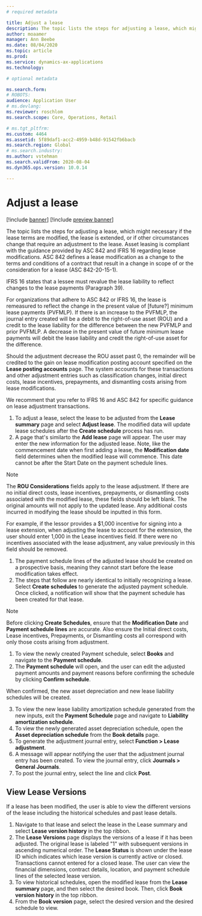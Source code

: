 ```yaml
---
# required metadata

title: Adjust a lease
description: The topic lists the steps for adjusting a lease, which might necessary if the lease terms are modified, the lease is extended, or if there are other circumstances changes that require an adjustment to the lease.  
author: moaamer
manager: Ann Beebe
ms.date: 08/04/2020
ms.topic: article
ms.prod: 
ms.service: dynamics-ax-applications
ms.technology: 

# optional metadata

ms.search.form: 
# ROBOTS: 
audience: Application User
# ms.devlang: 
ms.reviewer: roschlom
ms.search.scope: Core, Operations, Retail

# ms.tgt_pltfrm: 
ms.custom: 4464
ms.assetid: 5f89daf1-acc2-4959-b48d-91542fb6bacb
ms.search.region: Global
# ms.search.industry: 
ms.author: vstehman
ms.search.validFrom: 2020-08-04
ms.dyn365.ops.version: 10.0.14

---
```


# Adjust a lease

[!include [banner](../includes/banner.md)]
[!include [preview banner](../includes/preview-banner.md)]

The topic lists the steps for adjusting a lease, which might necessary if the lease terms are modified, the lease is extended, or if other circumstances change that require an adjustment to the lease. Asset leasing is compliant with the guidance provided by ASC 842 and IFRS 16 regarding lease modifications. ASC 842 defines a lease modification as a change to the terms and conditions of a contract that result in a change in scope of or the consideration for a lease (ASC 842-20-15-1).

IFRS 16 states that a lessee must revalue the lease liability to reflect changes to the lease payments (Paragraph 39).

For organizations that adhere to ASC 842 or IFRS 16, the lease is remeasured to reflect the change in the present value of [future?] minimum lease payments (PVFMLP). If there is an increase to the PVFMLP, the journal entry created will be a debit to the right-of-use asset (ROU) and a credit to the lease liability for the difference between the new PVFMLP and prior PVFMLP. A decrease in the present value of future minimum lease payments will debit the lease liability and credit the right-of-use asset for the difference.

Should the adjustment decrease the ROU asset past 0, the remainder will be credited to the gain on lease modification posting account specified on the **Lease posting accounts** page. The system accounts for these transactions and other adjustment entries such as classification changes, initial direct costs, lease incentives, prepayments, and dismantling costs arising from lease modifications.

We recomment that you refer to IFRS 16 and ASC 842 for specific guidance on lease adjustment transactions.

1. To adjust a lease, select the lease to be adjusted from the **Lease summary** page and select **Adjust lease**. The modified data will update lease schedules after the **Create schedule** process has run.
2. A page that's similarto the **Add lease** page will appear. The user may enter the new information for the adjusted lease. Note, like the commencement date when first adding a lease, the **Modification date** field determines when the modified lease will commence. This date cannot be after the Start Date on the payment schedule lines.

 > [!Note] 
 > The **ROU Considerations** fields apply to the lease adjustment. If there are no initial direct costs, lease incentives, prepayments, or dismantling costs associated with the modified lease, these fields should be left blank. The original amounts will not apply to the updated lease. Any additional costs incurred in modifying the lease should be inputted in this form.

For example, if the lessor provides a $1,000 incentive for signing into a lease extension, when adjusting the lease to account for the extension, the user should enter 1,000 in the Lease incentives field. If there were no incentives associated with the lease adjustment, any value previously in this field should be removed.

1.	The payment schedule lines of the adjusted lease should be created on a prospective basis, meaning they cannot start before the lease modification takes effect.
2.	The steps that follow are nearly identical to initially recognizing a lease. Select **Create schedules** to generate the adjusted payment schedule. Once clicked, a notification will show that the payment schedule has been created for that lease.

   > [!Note]
   > Before clicking **Create Schedules**, ensure that the **Modification Date** and **Payment schedule lines** are accurate. Also ensure the Initial direct costs, Lease incentives, Prepayments, or Dismantling costs all correspond with only those costs arising from adjustment.

1.	To view the newly created Payment schedule, select **Books** and navigate to the **Payment schedule**.
2.	The **Payment schedule** will open, and the user can edit the adjusted payment amounts and payment reasons before confirming the schedule by clicking **Confirm schedule**. 

   When confirmed, the new asset depreciation and new lease liability schedules will be created.

3.	To view the new lease liability amortization schedule generated from the new inputs, exit the **Payment Schedule** page and navigate to **Liability amortization schedule**.
4.	To view the newly generated asset depreciation schedule, open the **Asset depreciation schedule** from the **Book details** page.
5.	To generate the adjustment journal entry, select **Function > Lease adjustment**.
6.	A message will appear notifying the user that the adjustment journal entry has been created. To view the journal entry, click **Journals > General Journals**.
7.	To post the journal entry, select the line and click **Post**.


## View Lease Versions

If a lease has been modified, the user is able to view the different versions of the lease including the historical schedules and past lease details.

1.	Navigate to that lease and select the lease in the Lease summary and select **Lease version history** in the top ribbon.
2.	The **Lease Versions** page displays the versions of a lease if it has been adjusted. The original lease is labeled "1" with subsequent versions in ascending numerical order. The **Lease Status** is shown under the lease ID which indicates which lease version is currently active or closed. Transactions cannot entered for a closed lease. The user can view the financial dimensions, contract details, location, and payment schedule lines of the selected lease version.
3.	To view historical schedules, open the modified lease from the **Lease summary** page, and then select the desired book. Then, click **Book version history** in the top ribbon.
4.	From the **Book version** page, select the desired version and the desired schedule to view.
